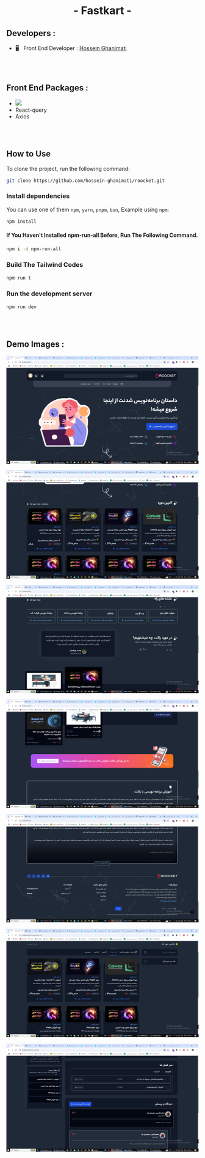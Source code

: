 <h1 align="center">-  Fastkart  -</h1>


<h2>Developers : </h2>
<ul>
  <li>🖥 &nbsp; Front End Developer : <a href="github.com/hossein-ghanimati">Hossein Ghanimati</a></li>
</ul>

<br/>
<br/>

<h2>Front End Packages : </h2>
<ul>
  <li>
  <img src="https://skillicons.dev/icons?i=react,tailwind,ts" data-canonical-src="https://skillicons.dev/icons?i=react,tailwind,react-query,axios" style="max-width: 100%;">
  </li>
  <li>
    React-query
  </li>
  <li>
    Axios
  </li>
</ul>

<br/>
<br/>



## How to Use

To clone the project, run the following command:

```bash
git clone https://github.com/hossein-ghanimati/roocket.git
```

### Install dependencies

You can use one of them `npm`, `yarn`, `pnpm`, `bun`, Example using `npm`:

```bash
npm install
```
#### If You Haven't Installed npm-run-all Before, Run The Following Command.

```bash
npm i -d npm-run-all
```

### Build The Tailwind Codes

```bash
npm run t
```
### Run the development server

```bash
npm run dev
```

<br/>
<br/>

<h2>Demo Images :</h2>

![Project Screenshot](https://raw.githubusercontent.com/hossein-ghanimati/roocket/refs/heads/main/demo/1.png)
<br>  


![Project Screenshot](https://raw.githubusercontent.com/hossein-ghanimati/roocket/refs/heads/main/demo/2.png)
<br>  


![Project Screenshot](https://raw.githubusercontent.com/hossein-ghanimati/roocket/refs/heads/main/demo/3.png)
<br>  


![Project Screenshot](https://raw.githubusercontent.com/hossein-ghanimati/roocket/refs/heads/main/demo/4.png)
<br>  


![Project Screenshot](https://raw.githubusercontent.com/hossein-ghanimati/roocket/refs/heads/main/demo/5.png)
<br>  


![Project Screenshot](https://raw.githubusercontent.com/hossein-ghanimati/roocket/refs/heads/main/demo/6.png)
<br>  


![Project Screenshot](https://raw.githubusercontent.com/hossein-ghanimati/roocket/refs/heads/main/demo/7.png)
<br>  


